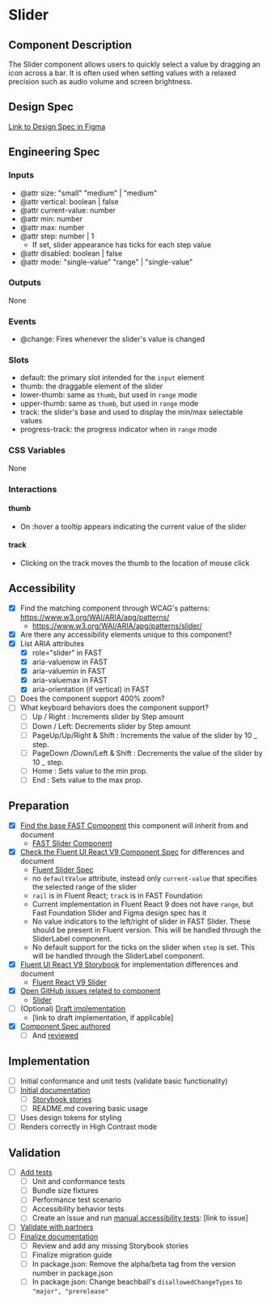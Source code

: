 # Slider

## Component Description

The Slider component allows users to quickly select a value by dragging an icon across a bar. It is often used when setting values with a relaxed precision such as audio volume and screen brightness.

## Design Spec

[Link to Design Spec in Figma](https://www.figma.com/file/IBCBJxEbPKS7CvLHG55Wn9/Slider?node-id=513%3A510&t=hCOhOiQJVCVNVVJP-0)

## Engineering Spec

### Inputs

- @attr size: "small" "medium" | "medium"
- @attr vertical: boolean | false
- @attr current-value: number
- @attr min: number
- @attr max: number
- @attr step: number | 1
  - If set, slider appearance has ticks for each step value
- @attr disabled: boolean | false
- @attr mode: "single-value" "range" | "single-value"

### Outputs

None

### Events

- @change: Fires whenever the slider's value is changed

### Slots

- default: the primary slot intended for the `input` element
- thumb: the draggable element of the slider
- lower-thumb: same as `thumb`, but used in `range` mode
- upper-thumb: same as `thumb`, but used in `range` mode
- track: the slider's base and used to display the min/max selectable values
- progress-track: the progress indicator when in `range` mode

### CSS Variables

None

### Interactions

#### thumb

- On :hover a tooltip appears indicating the current value of the slider

#### track

- Clicking on the track moves the thumb to the location of mouse click

## Accessibility

- [x] Find the matching component through WCAG's patterns: https://www.w3.org/WAI/ARIA/apg/patterns/
  - https://www.w3.org/WAI/ARIA/apg/patterns/slider/
- [x] Are there any accessibility elements unique to this component?
- [x] List ARIA attributes
  - [x] role="slider" in FAST
  - [x] aria-valuenow in FAST
  - [x] aria-valuemin in FAST
  - [x] aria-valuemax in FAST
  - [x] aria-orientation (if vertical) in FAST
- [ ] Does the component support 400% zoom?
- [ ] What keyboard behaviors does the component support?
  - [ ] Up / Right : Increments slider by Step amount
  - [ ] Down / Left: Decrements slider by Step amount
  - [ ] PageUp/Up/Right & Shift : Increments the value of the slider by 10 \_ step.
  - [ ] PageDown /Down/Left & Shift : Decrements the value of the slider by 10 \_ step.
  - [ ] Home : Sets value to the min prop.
  - [ ] End : Sets value to the max prop.

## Preparation

- [x] [Find the base FAST Component](https://explore.fast.design/components/) this component will inherit from and document
  - [FAST Slider Component](https://explore.fast.design/components/fast-slider)
- [x] [Check the Fluent UI React V9 Component Spec](https://github.com/microsoft/fluentui/tree/master/specs) for differences and document
  - [Fluent Slider Spec](https://github.com/microsoft/fluentui/blob/master/packages/react-components/react-slider/docs/Spec.md)
  - no `defaultValue` attribute, instead only `current-value` that specifies the selected range of the slider
  - `rail` is in Fluent React; `track` is in FAST Foundation
  - Current implementation in Fluent React 9 does not have `range`, but Fast Foundation Slider and Figma design spec has it
  - No value indicators to the left/right of slider in FAST Slider. These should be present in Fluent version. This will be handled through the SliderLabel component.
  - No default support for the ticks on the slider when `step` is set. This will be handled through the SliderLabel component.
- [x] [Fluent UI React V9 Storybook](https://aka.ms/fluentui-storybook) for implementation differences and document
  - [Fluent React V9 Slider](https://master--628d031b55e942004ac95df1.chromatic.com/?path=/docs/components-slider--default)
- [x] [Open GitHub issues related to component](https://github.com/microsoft/fluentui/wiki/Component-Implementation-Guide#find-open-issues-on-github)
  - [Slider](https://master--628d031b55e942004ac95df1.chromatic.com/?path=/docs/components-slider--default)
- [ ] (Optional) [Draft implementation](https://github.com/microsoft/fluentui/wiki/Component-Implementation-Guide#draft-implementation)
  - [link to draft implementation, if applicable]
- [x] [Component Spec authored](https://github.com/microsoft/fluentui/wiki/Component-Implementation-Guide#component-spec)
  - [ ] And [reviewed](https://github.com/microsoft/fluentui/wiki/Component-Implementation-Guide#spec-review)

## Implementation

- [ ] Initial conformance and unit tests (validate basic functionality)
- [ ] [Initial documentation](https://github.com/microsoft/fluentui/wiki/Component-Implementation-Guide#documentation)
  - [ ] [Storybook stories](https://github.com/microsoft/fluentui/wiki/Component-Implementation-Guide#storybook-stories)
  - [ ] README.md covering basic usage
- [ ] Uses design tokens for styling
- [ ] Renders correctly in High Contrast mode

## Validation

- [ ] [Add tests](https://github.com/microsoft/fluentui/wiki/Component-Implementation-Guide#tests)
  - [ ] Unit and conformance tests
  - [ ] Bundle size fixtures
  - [ ] Performance test scenario
  - [ ] Accessibility behavior tests
  - [ ] Create an issue and run [manual accessibility tests](https://github.com/microsoft/fluentui/wiki/Manual-Accessibility-Review-Checklist): [link to issue]
- [ ] [Validate with partners](https://github.com/microsoft/fluentui/wiki/Component-Implementation-Guide#validation)
- [ ] [Finalize documentation](https://github.com/microsoft/fluentui/wiki/Component-Implementation-Guide#finalize-documentation)
  - [ ] Review and add any missing Storybook stories
  - [ ] Finalize migration guide
  - [ ] In package.json: Remove the alpha/beta tag from the version number in package.json
  - [ ] In package.json: Change beachball's `disallowedChangeTypes` to `"major", "prerelease"`
